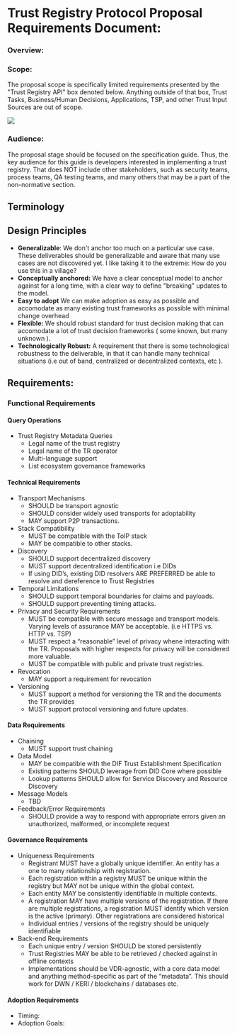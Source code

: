 # Trust Registry Protocol Proposal Requirements Document:

### Overview:

### Scope:

The proposal scope is specifically limited requirements presented by the "Trust
Registry API" box denoted below. Anything outside of that box, Trust Tasks,
Business/Human Decisions, Applications, TSP, and other Trust Input Sources are
out of scope.

![](https://i.imgur.com/DZuIfRN.png)

### Audience:

The proposal stage should be focused on the specification guide. Thus, the key
audience for this guide is developers interested in implementing a trust
registry. That does NOT include other stakeholders, such as security teams,
process teams, QA testing teams, and many others that may be a part of the
non-normative section.

## Terminology

## Design Principles

- **Generalizable**: We don't anchor too much on a particular use case. These
  deliverables should be generalizable and aware that many use cases are not
  discovered yet. I like taking it to the extreme: How do you use this in a
  village?
- **Conceptually anchored:** We have a clear conceptual model to anchor against
  for a long time, with a clear way to define "breaking" updates to the model.
- **Easy to adopt** We can make adoption as easy as possible and accomodate as
  many existing trust frameworks as possible with minimal change overhead
- **Flexible:** We should robust standard for trust decision making that can
  accomodate a lot of trust decision frameworks ( some known, but many unknown
  ).
- **Technologically Robust:** A requirement that there is some technological
  robustness to the deliverable, in that it can handle many technical situations
  (i.e out of band, centralized or decentralized contexts, etc ).

## Requirements:

### Functional Requirements

#### Query Operations

- Trust Registry Metadata Queries
  - Legal name of the trust registry
  - Legal name of the TR operator
  - Multi-language support
  - List ecosystem governance frameworks

#### Technical Requirements

- Transport Mechanisms
  - SHOULD be transport agnostic
  - SHOULD consider widely used transports for adoptability
  - MAY support P2P transactions.
- Stack Compatibility
  - MUST be compatible with the ToIP stack
  - MAY be compatible to other stacks.
- Discovery
  - SHOULD support decentralized discovery
  - MUST support decentralized identification i.e DIDs
  - If using DID&rsquo;s, existing DID resolvers ARE PREFERRED be able to resolve and dereference to Trust Registries
- Temporal Limitations
  - SHOULD support temporal boundaries for claims and payloads.
  - SHOULD support preventing timing attacks.
- Privacy and Security Requirements
  - MUST be compatible with secure message and transport models. Varying
    levels of assurance MAY be acceptable. (i.e HTTPS vs. HTTP vs. TSP)
  - MUST respect a &ldquo;reasonable&rdquo; level of privacy whene interacting with the
    TR. Proposals with higher respects for privacy will be considered more valuable.
  - MUST be compatible with public and private trust registries.
- Revocation
  - MAY support a requirement for revocation
- Versioning
  - MUST support a method for versioning the TR and the documents the TR provides
  - MUST support protocol versioning and future updates.

#### Data Requirements

- Chaining
  - MUST support trust chaining
- Data Model
  - MAY be compatible with the DIF Trust Establishment Specification
  - Existing patterns SHOULD leverage from DID Core where possible
  - Lookup patterns SHOULD allow for Service Discovery and Resource Discovery
- Message Models
  - TBD
- Feedback/Error Requirements
  - SHOULD provide a way to respond with appropriate errors given an
    unauthorized, malformed, or incomplete request

#### Governance Requirements

- Uniqueness Requirements
  - Registrant MUST have a globally unique identifier. An entity has a one to many relationship with registration.
  - Each registration within a registry MUST be unique within the registry but MAY not be unique within the global context.
  - Each entity MAY be consistently identifiable in multiple contexts.
  - A registration MAY have multiple versions of the registration. If there are multiple registrations, a registration MUST identify which version is the active (primary). Other registrations are considered historical
  - Individual entries / versions of the registry should be uniquely identifiable
- Back-end Requirements
  - Each unique entry / version SHOULD be stored persistently
  - Trust Registries MAY be able to be retrieved / checked against in offline contexts
  - Implementations should be VDR-agnostic, with a core data model and anything method-specific as part of the “metadata”. This should work for DWN / KERI / blockchains / databases etc.

#### Adoption Requirements

- Timing:
- Adoption Goals:
